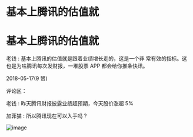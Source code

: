 # 基本上腾讯的估值就

# 基本上腾讯的估值就

老钱 : 基本上腾讯的估值就是跟着业绩增长走的，这是一个非 常有效的指标。这也是为啥腾讯每次发财报，一堆股票 APP 都会给你推条快讯。

2018-05-17(9 赞)

评论区：

老钱 : 昨天腾讯财报披露业绩超预期，今天股价涨超 5%

加菲猫 : 所以腾讯现在可以入手吗？

![image](img/Image_774.png)